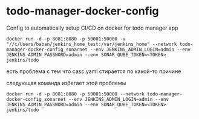 # todo-manager-docker-config
Config to automatically setup CI/CD on docker for todo manager app

```
docker run -d -p 8081:8080 -p 50001:50000 -v "//c/Users/baban/jenkins_home_test:/var/jenkins_home" --network todo-manager-docker-config_sonarnet --env JENKINS_ADMIN_LOGIN=admin --env JENKINS_ADMIN_PASSWORD=admin --env SONAR_QUBE_TOKEN=<TOKEN> jenkins/todo
```
есть проблема с тем что casc.yaml стирается по какой-то причине

следующая команда избегает этой проблемы
```
docker run -d -p 8081:8080 -p 50001:50000 --network todo-manager-docker-config_sonarnet --env JENKINS_ADMIN_LOGIN=admin --env JENKINS_ADMIN_PASSWORD=admin --env SONAR_QUBE_TOKEN=<TOKEN> jenkins/todo
```
